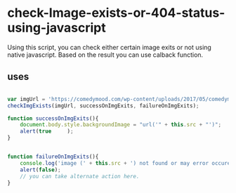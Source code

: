 # check-Image-exists-or-404-status-using-javascript
Using this script, you can check either certain image exits or not using native javascript.
Based on the result you can use calback function. 
<h2>uses</h2>
    
```javascript

var imgUrl = 'https://comedymood.com/wp-content/uploads/2017/05/comedymood_logo.png';
checkImgExists(imgUrl, successOnImgExits, failureOnImgExits);

function successOnImgExits(){
	document.body.style.backgroundImage = "url('" + this.src + "')";	
	alert(true     );
}


function failureOnImgExits(){
	console.log('image (' + this.src + ') not found or may error occured in load');
	alert(false);
	// you can take alternate action here.
}

```
